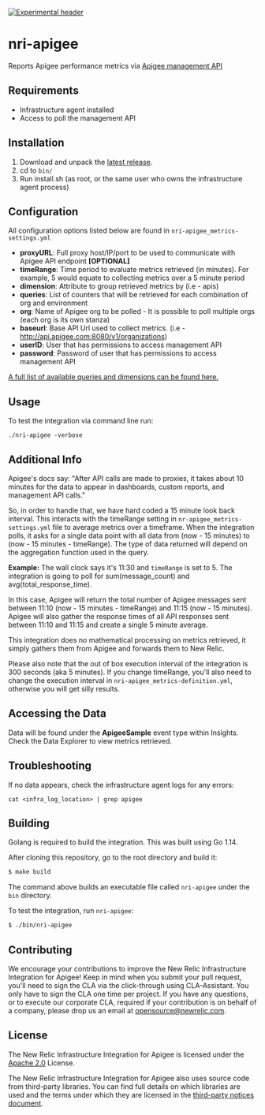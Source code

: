 [![Experimental header](https://github.com/newrelic/opensource-website/raw/master/src/images/categories/Experimental.png)](https://opensource.newrelic.com/oss-category/#experimental)

# nri-apigee

Reports Apigee performance metrics via [Apigee management API](https://docs.apigee.com/api-platform/analytics/use-analytics-api-measure-api-program-performance)

## Requirements
* Infrastructure agent installed
* Access to poll the management API

## Installation

1. Download and unpack the [latest release](https://github.com/newrelic-experimental/nri-apigee/releases/tag/v1.0).
2. cd to `bin/`
3. Run install.sh (as root, or the same user who owns the infrastructure agent process)

## Configuration
All configuration options listed below are found in `nri-apigee_metrics-settings.yml` 

* **proxyURL**: Full proxy host/IP/port to be used to communicate with Apigee API endpoint **[OPTIONAL]**
* **timeRange**: Time period to evaluate metrics retrieved (in minutes). For example, 5 would equate to collecting metrics over a 5 minute period
* **dimension**: Attribute to group retrieved metrics by (i.e - apis)
* **queries**: List of counters that will be retrieved for each combination of org and environment
* **org**: Name of Apigee org to be polled - It is possible to poll multiple orgs (each org is its own stanza)
* **baseurl**: Base API Url used to collect metrics. (i.e - http://api.apigee.com:8080/v1/organizations)
* **userID**: User that has permissions to access management API
* **password**: Password of user that has permissions to access management API

[A full list of available queries and dimensions can be found here.](https://docs.apigee.com/api-platform/analytics/analytics-reference)

## Usage
To test the integration via command line run:

```
./nri-apigee -verbose
```

## Additional Info
Apigee's docs say: "After API calls are made to proxies, it takes about 10 minutes for the data to appear in dashboards, custom reports, and management API calls."

So, in order to handle that, we have hard coded a 15 minute look back interval. This interacts with the timeRange setting in `nr-apigee_metrics-settings.yml` file to average metrics over a timeframe. When the integration polls, it asks for a single data point with all data from (now - 15 minutes) to (now - 15 minutes - timeRange). The type of data returned will depend on the aggregation function used in the query.

**Example:**
The wall clock says it's 11:30 and `timeRange` is set to 5. The integration is going to poll for sum(message_count) and avg(total_response_time).

In this case, Apigee will return the total number of Apigee messages sent between 11:10 (now - 15 minutes - timeRange) and 11:15 (now - 15 minutes). Apigee will also gather the response times of all API responses sent between 11:10 and 11:15 and create a single 5 minute average.

This integration does no mathematical processing on metrics retrieved, it simply gathers them from Apigee and forwards them to New Relic.

Please also note that the out of box execution interval of the integration is 300 seconds (aka 5 minutes). If you change timeRange, you'll also need to change the execution interval in `nri-apigee_metrics-definition.yml`, otherwise you will get silly results.

## Accessing the Data
Data will be found under the **ApigeeSample** event type within Insights. Check the Data Explorer to view metrics retrieved.

## Troubleshooting
If no data appears, check the infrastructure agent logs for any errors:

`cat <infra_log_location> | grep apigee`

## Building
Golang is required to build the integration. This was built using Go 1.14.

After cloning this repository, go to the root directory and build it:

```bash
$ make build
```

The command above builds an executable file called `nri-apigee` under the `bin` directory.

To test the integration, run `nri-apigee`:

```bash
$ ./bin/nri-apigee
```

## Contributing
We encourage your contributions to improve the New Relic Infrastructure Integration for Apigee! Keep in mind when you submit your pull request, you'll need to sign the CLA via the click-through using CLA-Assistant. You only have to sign the CLA one time per project.
If you have any questions, or to execute our corporate CLA, required if your contribution is on behalf of a company,  please drop us an email at opensource@newrelic.com.

## License
The New Relic Infrastructure Integration for Apigee is licensed under the [Apache 2.0](http://apache.org/licenses/LICENSE-2.0.txt) License.

The New Relic Infrastructure Integration for Apigee also uses source code from third-party libraries. You can find full details on which libraries are used and the terms under which they are licensed in the [third-party notices document](https://github.com/newrelic-experimental/nri-apigee/blob/main/THIRD_PARTY_NOTICES.md).
